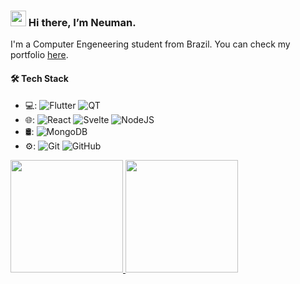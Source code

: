 ### <img src="https://media.giphy.com/media/hvRJCLFzcasrR4ia7z/giphy.gif" width="25px"> Hi there, I’m Neuman. 

I'm a Computer Engeneering student from Brazil. You can check my portfolio [here](https://neumanf.github.io/).

#### 🛠 Tech Stack

- 💻: 
  ![Flutter](https://img.shields.io/badge/Flutter-blue?style=for-the-badge&logo=flutter)
  ![QT](https://img.shields.io/badge/QT-yellow?style=for-the-badge&logo=QT)
- 🌐:
  ![React](https://img.shields.io/badge/React-blue?style=for-the-badge&logo=React)
  ![Svelte](https://img.shields.io/badge/Svelte-orange?style=for-the-badge&logo=Svelte)
  ![NodeJS](https://img.shields.io/badge/NodeJS-green?style=for-the-badge&logo=node-js)
- 🛢:
  ![MongoDB](https://img.shields.io/badge/MongoDB-green?style=for-the-badge&logo=MongoDB)
- ⚙️:
  ![Git](https://img.shields.io/badge/Git-orange?style=for-the-badge&logo=git)
  ![GitHub](https://img.shields.io/badge/GitHub-black?style=for-the-badge&logo=github)
  

<a href="https://github.com/neumanf">
<img height="180em" src="https://github-readme-stats.vercel.app/api?username=neumanf&theme=buefy&show_icons=true" />
<img height="180em" src="https://github-readme-stats.vercel.app/api/top-langs/?username=neumanf&theme=buefy&layout=compact" />
</a>
